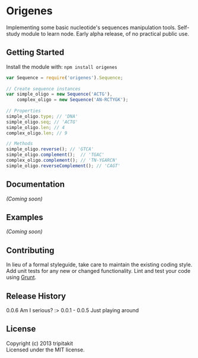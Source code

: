 Origenes
===
Implementing some basic nucleotide's sequences manipulation tools.
Self-study module to learn node. Early alpha release, of no practical public use.




## Getting Started
Install the module with: `npm install origenes`

```javascript
var Sequence = require('origenes').Sequence;
	
// Create sequence instances
var simple_oligo = new Sequence('ACTG'),
	complex_oligo = new Sequence('AN-RCTYGK');
	
// Properties	
simple_oligo.type; // 'DNA'
simple_oligo.seq; // 'ACTG'
simple_oligo.len; // 4
complex_oligo.len; // 9

// Methods
simple_oligo.reverse(); // 'GTCA'
simple_oligo.complement();  // 'TGAC'
complex_oligo.complement(); // 'TN-YGARCN'
simple_oligo.reverseComplement(); // 'CAGT'


```

## Documentation
_(Coming soon)_

## Examples
_(Coming soon)_

## Contributing
In lieu of a formal styleguide, take care to maintain the existing coding style. Add unit tests for any new or changed functionality. Lint and test your code using [Grunt](http://gruntjs.com/).

## Release History
0.0.6 Am I serious? :>
0.0.1 - 0.0.5 Just playing around

## License
Copyright (c) 2013 tripitakit  
Licensed under the MIT license.


